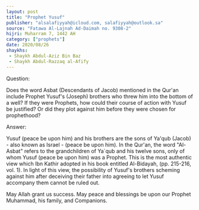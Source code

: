 ```yaml
---
layout: post
title: "Prophet Yusuf"
publisher: "alsalafiyyah@icloud.com, salafiyyah@outlook.sa"
source: "Fatawa Al-Lajnah Ad-Daimah no. 9308-2"
hijri: Muharram 7, 1442 AH
category: ["prophets"]
date: 2020/08/26
shaykhs: 
 - Shaykh Abdul-Aziz Bin Baz
 - Shaykh Abdul-Razzaq al-Afify
---
```


Question:

Does the word Asbat (Descendants of Jacob) mentioned in the Qur'an include Prophet Yusuf's (Joseph) brothers who threw him into the bottom of a well? If they were Prophets, how could their course of action with Yusuf be justified? Or did they plot against him before they were chosen for prophethood?

Answer: 

Yusuf (peace be upon him) and his brothers are the sons of Ya'qub (Jacob) - also known as Israel - (peace be upon him). In the Qur'an, the word "Al-Asbat" refers to the grandchildren of Ya`qub and his twelve sons, only of whom Yusuf (peace be upon him) was a Prophet. This is the most authentic view which Ibn Kathir adopted in his book entitled Al-Bidayah, (pp. 215-216, vol. 1). In light of this view, the possibility of Yusuf's brothers scheming against him after deceiving their father into agreeing to let Yusuf accompany them cannot be ruled out.

May Allah grant us success. May peace and blessings be upon our Prophet Muhammad, his family, and Companions.